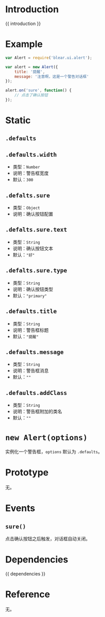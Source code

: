 # Introduction
{{ introduction }}





# Example
```js
var Alert = require('blear.ui.alert');

var alert = new Alert({
    title: '提醒',
    message: '注意啊，这是一个警告对话框'
});

alert.on('sure', function() {
    // 点击了确认按钮
});
```




# Static
## `.defaults`
## `.defaults.width`
- 类型：`Number`
- 说明：警告框宽度
- 默认：`300`

## `.defalts.sure`
- 类型：`Object`
- 说明：确认按钮配置

## `.defalts.sure.text`
- 类型：`String`
- 说明：确认按钮文本
- 默认：`"好"`

## `.defalts.sure.type`
- 类型：`String`
- 说明：确认按钮类型
- 默认：`"primary"`

## `.defaults.title`
- 类型：`String`
- 说明：警告框标题
- 默认：`"提醒"`

## `.defaults.message`
- 类型：`String`
- 说明：警告框消息
- 默认：`""`

## `.defaults.addClass`
- 类型：`String`
- 说明：警告框附加的类名
- 默认：`""`





# `new Alert(options)`
实例化一个警告框，`options` 默认为 `.defaults`。




# Prototype
无。


# Events
## `sure()`
点击确认按钮之后触发，对话框自动关闭。





# Dependencies
{{ dependencies }}





# Reference
无。
